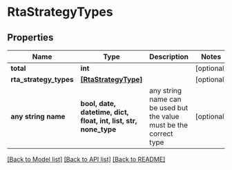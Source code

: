 # RtaStrategyTypes


## Properties
Name | Type | Description | Notes
------------ | ------------- | ------------- | -------------
**total** | **int** |  | [optional] 
**rta_strategy_types** | [**[RtaStrategyType]**](RtaStrategyType.md) |  | [optional] 
**any string name** | **bool, date, datetime, dict, float, int, list, str, none_type** | any string name can be used but the value must be the correct type | [optional]

[[Back to Model list]](../README.md#documentation-for-models) [[Back to API list]](../README.md#documentation-for-api-endpoints) [[Back to README]](../README.md)


